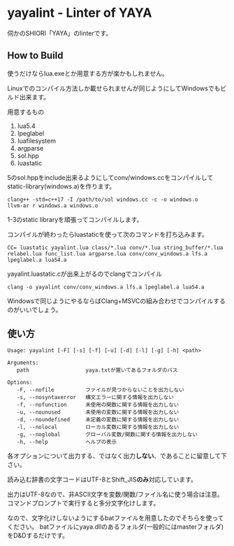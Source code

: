 # yayalint - Linter of YAYA

伺かのSHIORI「YAYA」のlinterです。

## How to Build

使うだけならlua.exeとか用意する方が楽かもしれません。

Linuxでのコンパイル方法しか載せられませんが同じようにしてWindowsでもビルド出来ます。

用意するもの

1. lua5.4
2. lpeglabel
3. luafilesystem
4. argparse
5. sol.hpp
6. luastatic

5のsol.hppをinclude出来るようにしてconv/windows.ccをコンパイルしてstatic-library(windows.a)を作ります。

```
clang++ -std=c++17 -I /path/to/sol windows.cc -c -o windows.o
llvm-ar r windows.a windows.o
```

1-3のstatic libraryを頑張ってコンパイルします。

コンパイルが終わったらluastaticを使って次のコマンドを打ち込みます。

```
CC= luastatic yayalint.lua class/*.lua conv/*.lua string_buffer/*.lua relabel.lua func_list.lua argparse.lua conv/conv_windows.a lfs.a lpeglabel.a lua54.a
```

yayalint.luastatic.cが出来上がるのでclangでコンパイル

```
clang -o yayalint conv/conv_windows.a lfs.a lpeglabel.a lua54.a
```

Windowsで同じようにやるならばClang\+MSVCの組み合わせでコンパイルするのがいいでしょう。

## 使い方

```
Usage: yayalint [-F] [-s] [-f] [-u] [-d] [-l] [-g] [-h] <path>

Arguments:
   path                  yaya.txtが置いてあるフォルダのパス

Options:
   -F, --nofile          ファイルが見つからないことを出力しない
   -s, --nosyntaxerror   構文エラーに関する情報を出力しない
   -f, --nofunction      未使用の関数に関する情報を出力しない
   -u, --nounused        未使用の変数に関する情報を出力しない
   -d, --noundefined     未定義の変数に関する情報を出力しない
   -l, --nolocal         ローカル変数に関する情報を出力しない
   -g, --noglobal        グローバル変数/関数に関する情報を出力しない
   -h, --help            ヘルプの表示
```

各オプションについて出力する、ではなく出力**しない**、であることに留意して下さい。

読み込む辞書の文字コードはUTF-8とShift\_JIS**のみ**対応しています。

出力はUTF-8なので、非ASCII文字を変数/関数/ファイル名に使う場合は注意。 コマンドプロンプトで実行すると多分文字化けします。

なので、文字化けしないようにするbatファイルを用意したのでそちらを使ってください。 batファイルにyaya.dllのあるフォルダ(一般的にはmasterフォルダ)をD&Dするだけです。

